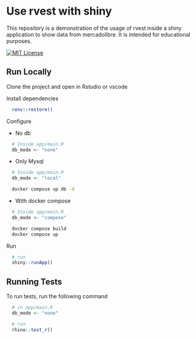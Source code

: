 
# Use rvest with shiny

This repository is a demonstration of the usage of rvest inside a shiny application to show data from mercadolibre. It is intended for educational purposes.

[![MIT License](https://img.shields.io/badge/License-MIT-green.svg)](https://choosealicense.com/licenses/mit/)



## Run Locally

Clone the project and open in Rstudio or vscode

Install dependencies

```bash
  renv::restore()
```

Configure

- No db
``` r
  # Inside app/main.R
  db_mode <- "none"
```

- Only Mysql
``` r
  # Inside app/main.R
  db_mode <- "local"
```

```bash
  docker compose up db -d
```

- With docker compose

``` r
  # Inside app/main.R
  db_mode <- "compose"
```

```bash
  docker compose build
  docker compose up
```

Run

```r
  # run
  shiny::runApp()
```
## Running Tests

To run tests, run the following command

```r
  # in app/main.R
  db_mode <- "none"

  # run 
  rhino::test_r()
```
